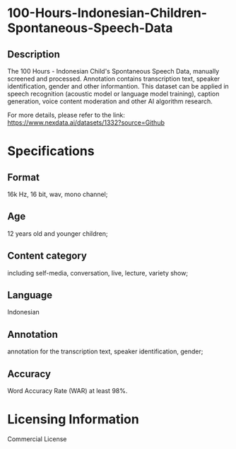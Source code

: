 # 100-Hours-Indonesian-Children-Spontaneous-Speech-Data

## Description
The 100 Hours - Indonesian Child's Spontaneous Speech Data, manually screened and processed. Annotation contains transcription text, speaker identification, gender and other informantion. This dataset can be applied in speech recognition (acoustic model or language model training), caption generation, voice content moderation and other AI algorithm research.

For more details, please refer to the link: https://www.nexdata.ai/datasets/1332?source=Github


# Specifications
## Format
16k Hz, 16 bit, wav, mono channel;
## Age
12 years old and younger children;
## Content category
including self-media, conversation, live, lecture, variety show;
## Language
Indonesian
## Annotation
annotation for the transcription text, speaker identification, gender;
## Accuracy
Word Accuracy Rate (WAR) at least 98%.

# Licensing Information
Commercial License
